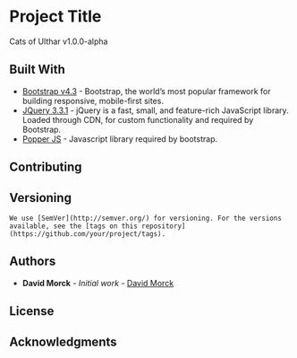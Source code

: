 # Project Title

Cats of Ulthar v1.0.0-alpha

## Built With

* [Bootstrap v4.3](https://getbootstrap.com/docs/4.3/getting-started/introduction/) - Bootstrap, the world’s most popular framework for building responsive, mobile-first sites.
* [JQuery 3.3.1](https://jquery.com/) - jQuery is a fast, small, and feature-rich JavaScript library. Loaded through CDN, for custom functionality and required by Bootstrap.
* [Popper JS](https://popper.js.org/) - Javascript library required by bootstrap.

## Contributing

## Versioning

```
We use [SemVer](http://semver.org/) for versioning. For the versions available, see the [tags on this repository](https://github.com/your/project/tags).
```

## Authors

* **David Morck** - *Initial work* - [David Morck](https://github.com/dmorck)

## License

## Acknowledgments

